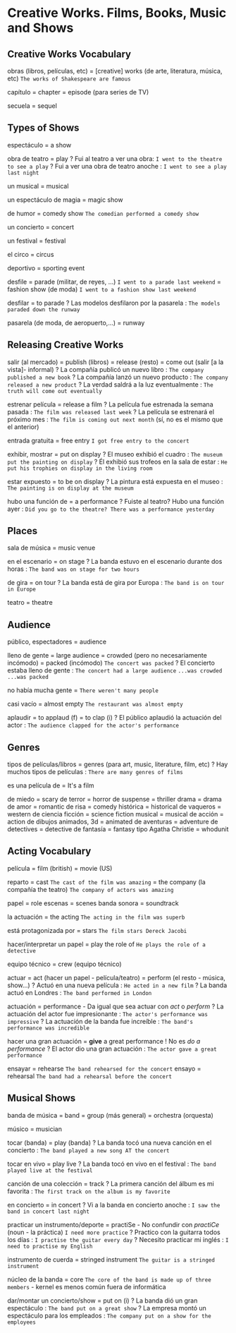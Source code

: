 # Creative Works. Films, Books, Music and Shows

## Creative Works Vocabulary

obras (libros, películas, etc)
    = [creative] works (de arte, literatura, música, etc) `The works of Shakespeare are famous`

capítulo
    = chapter
    = episode (para series de TV)

secuela = sequel

## Types of Shows

espectáculo = a show

obra de teatro = play
    ? Fui al teatro a ver una obra: `I went to the theatre to see a play`
    ? Fui a ver una obra de teatro anoche : `I went to see a play last night`

un musical = musical

un espectáculo de magia = magic show

de humor = comedy show `The comedian performed a comedy show`

un concierto = concert

un festival = festival

el circo = circus

deportivo = sporting event

desfile
    = parade (militar, de reyes, ...) `I went to a parade last weekend`
    = fashion show (de moda) `I went to a fashion show last weekend`

desfilar = to parade
    ? Las modelos desfilaron por la pasarela : `The models paraded down the runway`

pasarela (de moda, de aeropuerto,...) = runway


## Releasing Creative Works


salir (al mercado)
    = publish (libros)
    = release (resto)
    = come out (salir [a la vista]- informal)
    ? La compañía publicó un nuevo libro : `The company published a new book`
    ? La compañía lanzó un nuevo producto : `The company released a new product`
    ? La verdad saldrá a la luz eventualmente : `The truth will come out eventually`

estrenar película = release a film
    ? La película fue estrenada la semana pasada : `The film was released last week`
    ? La película se estrenará el próximo mes : `The film is coming out next month` (sí, no es el mismo que el anterior)

entrada gratuita = free entry `I got free entry to the concert`

exhibir, mostrar = put on display
    ? El museo exhibió el cuadro : `The museum put the painting on display`
    ? Él exhibió sus trofeos en la sala de estar : `He put his trophies on display in the living room`

estar expuesto = to be on display
    ? La pintura está expuesta en el museo : `The painting is on display at the museum`

hubo una función de = a performance
    ? Fuiste al teatro? Hubo una función ayer : `Did you go to the theatre? There was a performance yesterday`


## Places

sala de música = music venue

en el escenario = on stage
    ? La banda estuvo en el escenario durante dos horas : `The band was on stage for two hours`

de gira = on tour
    ? La banda está de gira por Europa : `The band is on tour in Europe`

teatro = theatre

## Audience

público, espectadores = audience

lleno de gente
    = large audience
    = crowded (pero no necesariamente incómodo)
    = packed (incómodo) `The concert was packed`
    ? El concierto estaba lleno de gente : `The concert had a large audience` `...was crowded` `...was packed`

no había mucha gente = `There weren't many people`

casi vacío = almost empty `The restaurant was almost empty`

aplaudir
    = to applaud (f)
    = to clap (i)
    ? El público aplaudió la actuación del actor : `The audience clapped for the actor's performance`



## Genres

tipos de películas/libros
    = genres (para art, music, literature, film, etc)
    ? Hay muchos tipos de películas : `There are many genres of films`

es una película de
    = It's a <genre> film


de miedo = scary
de terror = horror
de suspense = thriller
drama = drama
de amor = romantic
de risa = comedy
histórica = historical
de vaqueros = western
de ciencia ficción = science fiction
musical = musical
de acción = action
de dibujos animados, 3d = animated
de aventuras = adventure
de detectives = detective
de fantasía = fantasy
tipo Agatha Christie = whodunit


## Acting Vocabulary

película
    = film (british)
    = movie (US)

reparto
    = cast `The cast of the film was amazing`
    = the company (la compañía the teatro) `The company of actors was amazing`

papel = role
escenas = scenes
banda sonora = soundtrack

la actuación = the acting `The acting in the film was superb`

está protagonizada por
    = stars `The film stars Dereck Jacobi`

hacer/interpretar un papel
    = play the role of `He plays the role of a detective`

equipo técnico
    = crew (equipo técnico)

actuar
    = act (hacer un papel - película/teatro)
    = perform (el resto - música, show...)
    ? Actuó en una nueva película : `He acted in a new film`
    ? La banda actuó en Londres : `The band performed in London`

actuación
    = performance
        - Da igual que sea actuar con _act_ o _perform_
    ? La actuación del actor fue impresionante : `The actor's performance was impressive`
    ? La actuación de la banda fue increíble : `The band's performance was incredible`

hacer una gran actuación = **give** a great performance
    ! No es _do a performance_
    ? El actor dio una gran actuación : `The actor gave a great performance`

ensayar = rehearse `The band rehearsed for the concert`
ensayo = rehearsal `The band had a rehearsal before the concert`


## Musical Shows

banda de música
    = band
    = group (más general)
    = orchestra (orquesta)

músico = musician

tocar (banda)
    = play (banda)
    ? La banda tocó una nueva canción en el concierto : `The band played a new song AT the concert`

tocar en vivo = play live
    ? La banda tocó en vivo en el festival : `The band played live at the festival`

canción de una colección = track
    ? La primera canción del álbum es mi favorita : `The first track on the album is my favorite`

en concierto = in concert
    ? Vi a la banda en concierto anoche : `I saw the band in concert last night`

practicar un instrumento/deporte = practiSe
    - No confundir con _practiCe_ (noun - la práctica) `I need more practice`
    ? Practico con la guitarra todos los días : `I practise the guitar every day`
    ? Necesito practicar mi inglés : `I need to practise my English`

instrumento de cuerda = stringed instrument `The guitar is a stringed instrument`

núcleo de la banda = core `The core of the band is made up of three members`
    - kernel es menos común fuera de informática

dar/montar un concierto/show
    = put on (i)
    ? La banda dió un gran espectáculo : `The band put on a great show`
    ? La empresa montó un espectáculo para los empleados : `The company put on a show for the employees`
